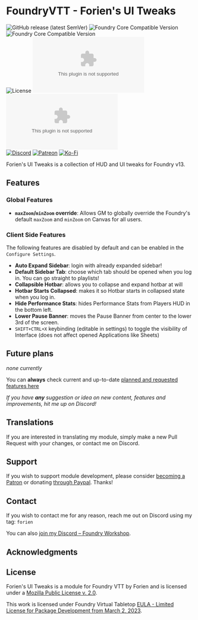 # FoundryVTT - Forien's UI Tweaks
![GitHub release (latest SemVer)](https://img.shields.io/github/v/release/Foundry-Workshop/forien-ui-tweaks?style=for-the-badge)
![Foundry Core Compatible Version](https://img.shields.io/badge/dynamic/json.svg?url=https%3A%2F%2Fraw.githubusercontent.com%2FFoundry-Workshop%2Fforien-ui-tweaks%2Fmaster%2Fstatic%2Fmodule.json&label=Foundry%20Min%20Version&query=$.compatibility.minimum&colorB=orange&style=for-the-badge)
![Foundry Core Compatible Version](https://img.shields.io/badge/dynamic/json.svg?url=https%3A%2F%2Fraw.githubusercontent.com%2FFoundry-Workshop%2Fforien-ui-tweaks%2Fmaster%2Fstatic%2Fmodule.json&label=Foundry%20Verified&query=$.compatibility.verified&colorB=orange&style=for-the-badge)  
![License](https://img.shields.io/github/license/Foundry-Workshop/forien-ui-tweaks?style=for-the-badge) ![GitHub Releases](https://img.shields.io/github/downloads/Foundry-Workshop/forien-ui-tweaks/latest/forien-ui-tweaks.zip?style=for-the-badge)
![GitHub All Releases](https://img.shields.io/github/downloads/Foundry-Workshop/forien-ui-tweaks/forien-ui-tweaks.zip?style=for-the-badge&label=Downloads+total)  
[![Discord](https://img.shields.io/badge/Discord-%235865F2.svg?style=for-the-badge&logo=discord&logoColor=white&link=https%3A%2F%2Fdiscord.gg%2FXkTFv8DRDc)](https://discord.gg/XkTFv8DRDc)
[![Patreon](https://img.shields.io/badge/Patreon-F96854?style=for-the-badge&logo=patreon&logoColor=white)](https://www.patreon.com/foundryworkshop)
[![Ko-Fi](https://img.shields.io/badge/Ko--fi-F16061?style=for-the-badge&logo=ko-fi&logoColor=white)](https://ko-fi.com/forien)

Forien's UI Tweaks is a collection of HUD and UI tweaks for Foundry v13.

## Features
### Global Features
- **`maxZoom`/`minZoom` override**: Allows GM to globally override the Foundry's default `maxZoom` and `minZoom` on Canvas for all users.  

### Client Side Features
The following features are disabled by default and can be enabled in the `Configure Settings`.
- **Auto Expand Sidebar**: login with already expanded sidebar!
- **Default Sidebar Tab**: choose which tab should be opened when you log in. You can go straight to playlists!
- **Collapsible Hotbar**: allows you to collapse and expand hotbar at will
- **Hotbar Starts Collapsed**: makes it so Hotbar starts in collapsed state when you log in.
- **Hide Performance Stats**: hides Performance Stats from Players HUD in the bottom left.
- **Lower Pause Banner**: moves the Pause Banner from center to the lower 3rd of the screen.
- `SHIFT+CTRL+X` keybinding (editable in settings) to toggle the visibility of Interface (does not affect opened Applications like Sheets)

## Future plans

*none currently*

You can **always** check current and up-to-date [planned and requested features here](https://github.com/https://github.com/Foundry-Workshop/forien-ui-tweaks/issues/issues?q=is%3Aopen+is%3Aissue+label%3Aenhancement)

*If you have **any** suggestion or idea on new content, features and improvements, hit me up on Discord!*

## Translations

If you are interested in translating my module, simply make a new Pull Request with your changes, or contact me on Discord.

## Support

If you wish to support module development, please consider [becoming a Patron](https://www.patreon.com/foundryworkshop) or donating [through Paypal](https://www.paypal.com/cgi-bin/webscr?cmd=_s-xclick&hosted_button_id=6P2RRX7HVEMV2&source=url). Thanks!

## Contact

If you wish to contact me for any reason, reach me out on Discord using my tag: `forien`

You can also [join my Discord – Foundry Workshop](https://discord.gg/XkTFv8DRDc).


## Acknowledgments


## License

Forien's UI Tweaks is a module for Foundry VTT by Forien and is licensed under a [Mozilla Public License v. 2.0](https://github.com/Foundry-Workshop/forien-ui-tweaks/blob/master/LICENSE).

This work is licensed under Foundry Virtual Tabletop [EULA - Limited License for Package Development from March 2, 2023](https://foundryvtt.com/article/license/).
